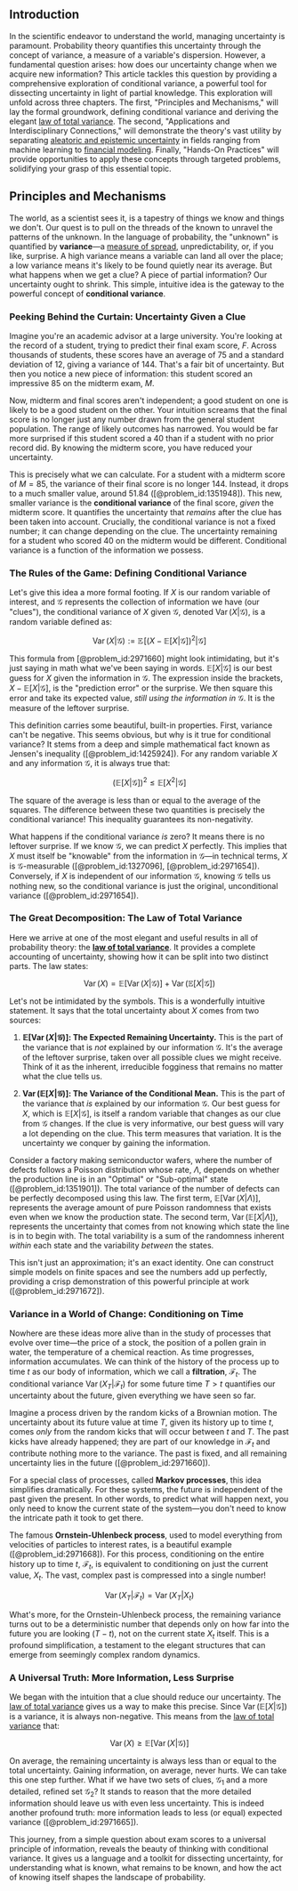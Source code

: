 ## Introduction
In the scientific endeavor to understand the world, managing uncertainty is paramount. Probability theory quantifies this uncertainty through the concept of variance, a measure of a variable's dispersion. However, a fundamental question arises: how does our uncertainty change when we acquire new information? This article tackles this question by providing a comprehensive exploration of conditional variance, a powerful tool for dissecting uncertainty in light of partial knowledge. This exploration will unfold across three chapters. The first, "Principles and Mechanisms," will lay the formal groundwork, defining conditional variance and deriving the elegant [law of total variance](@article_id:184211). The second, "Applications and Interdisciplinary Connections," will demonstrate the theory's vast utility by separating [aleatoric and epistemic uncertainty](@article_id:184304) in fields ranging from machine learning to [financial modeling](@article_id:144827). Finally, "Hands-On Practices" will provide opportunities to apply these concepts through targeted problems, solidifying your grasp of this essential topic.

## Principles and Mechanisms

The world, as a scientist sees it, is a tapestry of things we know and things we don't. Our quest is to pull on the threads of the known to unravel the patterns of the unknown. In the language of probability, the "unknown" is quantified by **variance**—a [measure of spread](@article_id:177826), unpredictability, or, if you like, surprise. A high variance means a variable can land all over the place; a low variance means it's likely to be found quietly near its average. But what happens when we get a clue? A piece of partial information? Our uncertainty ought to shrink. This simple, intuitive idea is the gateway to the powerful concept of **conditional variance**.

### Peeking Behind the Curtain: Uncertainty Given a Clue

Imagine you're an academic advisor at a large university. You're looking at the record of a student, trying to predict their final exam score, $F$. Across thousands of students, these scores have an average of 75 and a standard deviation of 12, giving a variance of $144$. That's a fair bit of uncertainty. But then you notice a new piece of information: this student scored an impressive 85 on the midterm exam, $M$.

Now, midterm and final scores aren't independent; a good student on one is likely to be a good student on the other. Your intuition screams that the final score is no longer just any number drawn from the general student population. The range of likely outcomes has narrowed. You would be far more surprised if this student scored a 40 than if a student with no prior record did. By knowing the midterm score, you have reduced your uncertainty.

This is precisely what we can calculate. For a student with a midterm score of $M=85$, the variance of their final score is no longer $144$. Instead, it drops to a much smaller value, around $51.84$ ([@problem_id:1351948]). This new, smaller variance is the **conditional variance** of the final score, *given* the midterm score. It quantifies the uncertainty that *remains* after the clue has been taken into account. Crucially, the conditional variance is not a fixed number; it can change depending on the clue. The uncertainty remaining for a student who scored 40 on the midterm would be different. Conditional variance is a function of the information we possess.

### The Rules of the Game: Defining Conditional Variance

Let's give this idea a more formal footing. If $X$ is our random variable of interest, and $\mathcal{G}$ represents the collection of information we have (our "clues"), the conditional variance of $X$ given $\mathcal{G}$, denoted $\operatorname{Var}(X|\mathcal{G})$, is a random variable defined as:

$$
\operatorname{Var}(X|\mathcal{G}) := \mathbb{E}\! \left[ \left( X - \mathbb{E}[X|\mathcal{G}] \right)^2 \middle| \mathcal{G} \right]
$$

This formula from [@problem_id:2971660] might look intimidating, but it's just saying in math what we've been saying in words. $\mathbb{E}[X|\mathcal{G}]$ is our best guess for $X$ given the information in $\mathcal{G}$. The expression inside the brackets, $X - \mathbb{E}[X|\mathcal{G}]$, is the "prediction error" or the surprise. We then square this error and take its expected value, *still using the information in* $\mathcal{G}$. It is the measure of the leftover surprise.

This definition carries some beautiful, built-in properties. First, variance can't be negative. This seems obvious, but why is it true for conditional variance? It stems from a deep and simple mathematical fact known as Jensen's inequality ([@problem_id:1425924]). For any random variable $X$ and any information $\mathcal{G}$, it is always true that:

$$
(\mathbb{E}[X|\mathcal{G}])^2 \le \mathbb{E}[X^2|\mathcal{G}]
$$

The square of the average is less than or equal to the average of the squares. The difference between these two quantities is precisely the conditional variance! This inequality guarantees its non-negativity.

What happens if the conditional variance *is* zero? It means there is no leftover surprise. If we know $\mathcal{G}$, we can predict $X$ perfectly. This implies that $X$ must itself be "knowable" from the information in $\mathcal{G}$—in technical terms, $X$ is $\mathcal{G}$-measurable ([@problem_id:1327096], [@problem_id:2971654]). Conversely, if $X$ is independent of our information $\mathcal{G}$, knowing $\mathcal{G}$ tells us nothing new, so the conditional variance is just the original, unconditional variance ([@problem_id:2971654]).

### The Great Decomposition: The Law of Total Variance

Here we arrive at one of the most elegant and useful results in all of probability theory: the **[law of total variance](@article_id:184211)**. It provides a complete accounting of uncertainty, showing how it can be split into two distinct parts. The law states:

$$
\operatorname{Var}(X) = \mathbb{E}[\operatorname{Var}(X|\mathcal{G})] + \operatorname{Var}(\mathbb{E}[X|\mathcal{G}])
$$

Let's not be intimidated by the symbols. This is a wonderfully intuitive statement. It says that the total uncertainty about $X$ comes from two sources:

1.  **$\mathbb{E}[\operatorname{Var}(X|\mathcal{G})]$: The Expected Remaining Uncertainty.** This is the part of the variance that is *not* explained by our information $\mathcal{G}$. It's the average of the leftover surprise, taken over all possible clues we might receive. Think of it as the inherent, irreducible fogginess that remains no matter what the clue tells us.

2.  **$\operatorname{Var}(\mathbb{E}[X|\mathcal{G})]$: The Variance of the Conditional Mean.** This is the part of the variance that *is* explained by our information $\mathcal{G}$. Our best guess for $X$, which is $\mathbb{E}[X|\mathcal{G}]$, is itself a random variable that changes as our clue from $\mathcal{G}$ changes. If the clue is very informative, our best guess will vary a lot depending on the clue. This term measures that variation. It is the uncertainty we conquer by gaining the information.

Consider a factory making semiconductor wafers, where the number of defects follows a Poisson distribution whose rate, $\Lambda$, depends on whether the production line is in an "Optimal" or "Sub-optimal" state ([@problem_id:1351901]). The total variance of the number of defects can be perfectly decomposed using this law. The first term, $\mathbb{E}[\operatorname{Var}(X|\Lambda)]$, represents the average amount of pure Poisson randomness that exists even when we know the production state. The second term, $\operatorname{Var}(\mathbb{E}[X|\Lambda])$, represents the uncertainty that comes from not knowing which state the line is in to begin with. The total variability is a sum of the randomness inherent *within* each state and the variability *between* the states.

This isn't just an approximation; it's an exact identity. One can construct simple models on finite spaces and see the numbers add up perfectly, providing a crisp demonstration of this powerful principle at work ([@problem_id:2971672]).

### Variance in a World of Change: Conditioning on Time

Nowhere are these ideas more alive than in the study of processes that evolve over time—the price of a stock, the position of a pollen grain in water, the temperature of a chemical reaction. As time progresses, information accumulates. We can think of the history of the process up to time $t$ as our body of information, which we call a **filtration**, $\mathcal{F}_t$. The conditional variance $\operatorname{Var}(X_T|\mathcal{F}_t)$ for some future time $T > t$ quantifies our uncertainty about the future, given everything we have seen so far.

Imagine a process driven by the random kicks of a Brownian motion. The uncertainty about its future value at time $T$, given its history up to time $t$, comes *only* from the random kicks that will occur between $t$ and $T$. The past kicks have already happened; they are part of our knowledge in $\mathcal{F}_t$ and contribute nothing more to the variance. The past is fixed, and all remaining uncertainty lies in the future ([@problem_id:2971660]).

For a special class of processes, called **Markov processes**, this idea simplifies dramatically. For these systems, the future is independent of the past given the present. In other words, to predict what will happen next, you only need to know the current state of the system—you don't need to know the intricate path it took to get there.

The famous **Ornstein-Uhlenbeck process**, used to model everything from velocities of particles to interest rates, is a beautiful example ([@problem_id:2971668]). For this process, conditioning on the entire history up to time $t$, $\mathcal{F}_t$, is equivalent to conditioning on just the current value, $X_t$. The vast, complex past is compressed into a single number!

$$
\operatorname{Var}(X_T | \mathcal{F}_t) = \operatorname{Var}(X_T | X_t)
$$

What's more, for the Ornstein-Uhlenbeck process, the remaining variance turns out to be a deterministic number that depends only on how far into the future you are looking ($T-t$), not on the current state $X_t$ itself. This is a profound simplification, a testament to the elegant structures that can emerge from seemingly complex random dynamics.

### A Universal Truth: More Information, Less Surprise

We began with the intuition that a clue should reduce our uncertainty. The [law of total variance](@article_id:184211) gives us a way to make this precise. Since $\operatorname{Var}(\mathbb{E}[X|\mathcal{G}])$ is a variance, it is always non-negative. This means from the [law of total variance](@article_id:184211) that:

$$
\operatorname{Var}(X) \ge \mathbb{E}[\operatorname{Var}(X|\mathcal{G})]
$$

On average, the remaining uncertainty is always less than or equal to the total uncertainty. Gaining information, on average, never hurts. We can take this one step further. What if we have two sets of clues, $\mathcal{G}_1$ and a more detailed, refined set $\mathcal{G}_2$? It stands to reason that the more detailed information should leave us with even less uncertainty. This is indeed another profound truth: more information leads to less (or equal) expected variance ([@problem_id:2971665]).

This journey, from a simple question about exam scores to a universal principle of information, reveals the beauty of thinking with conditional variance. It gives us a language and a toolkit for dissecting uncertainty, for understanding what is known, what remains to be known, and how the act of knowing itself shapes the landscape of probability.